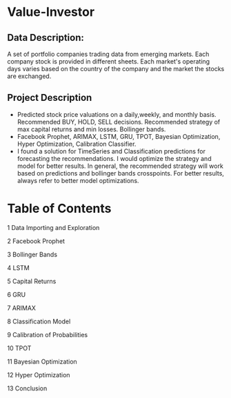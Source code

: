 # Value-Investor

## Data Description:

A set of portfolio companies trading data from emerging markets. Each company stock is provided in different sheets. Each market's operating days varies based on the country of the company and the market the stocks are exchanged.

## Project Description

- Predicted stock price valuations on a daily,weekly, and monthly basis. Recommended BUY, HOLD, SELL decisions. Recommended strategy of max capital returns and min losses. Bollinger bands. 
- Facebook Prophet, ARIMAX, LSTM, GRU, TPOT, Bayesian Optimization, Hyper Optimization, Calibration Classifier. 
- I found a solution for TimeSeries and Classification predictions for forecasting the recommendations. I would optimize the strategy and model for better results. In general, the recommended strategy will work based on predictions and bollinger bands crosspoints. For better results, always refer to better model optimizations.


# Table of Contents
1 Data Importing and Exploration

2 Facebook Prophet

3 Bollinger Bands

4 LSTM

5 Capital Returns

6 GRU

7 ARIMAX

8 Classification Model

9 Calibration of Probabilities

10 TPOT

11 Bayesian Optimization

12 Hyper Optimization

13 Conclusion
